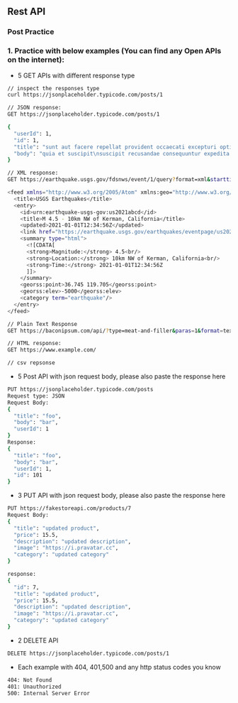 ## Rest API
### Post Practice
### 1. Practice with below examples (You can find any Open APIs on the internet):
- 5 GET APIs with different response type
```bash 
// inspect the responses type
curl https://jsonplaceholder.typicode.com/posts/1

// JSON response:
GET https://jsonplaceholder.typicode.com/posts/1 

{
  "userId": 1,
  "id": 1,
  "title": "sunt aut facere repellat provident occaecati excepturi optio reprehenderit",
  "body": "quia et suscipit\nsuscipit recusandae consequuntur expedita et cum\nreprehenderit molestiae ut ut quas totam\nnostrum rerum est autem sunt rem eveniet architecto"
}

// XML response:
GET https://earthquake.usgs.gov/fdsnws/event/1/query?format=xml&starttime=2021-01-01&endtime=2021-01-02

<feed xmlns="http://www.w3.org/2005/Atom" xmlns:geo="http://www.w3.org/2003/01/geo/wgs84_pos#" xmlns:georss="http://www.georss.org/georss" xmlns:gml="http://www.opengis.net/gml">
  <title>USGS Earthquakes</title>
  <entry>
    <id>urn:earthquake-usgs-gov:us2021abcd</id>
    <title>M 4.5 - 10km NW of Kerman, California</title>
    <updated>2021-01-01T12:34:56Z</updated>
    <link href="https://earthquake.usgs.gov/earthquakes/eventpage/us2021abcd"/>
    <summary type="html">
      <![CDATA[
      <strong>Magnitude:</strong> 4.5<br/>
      <strong>Location:</strong> 10km NW of Kerman, California<br/>
      <strong>Time:</strong> 2021-01-01T12:34:56Z
      ]]>
    </summary>
    <georss:point>36.745 119.705</georss:point>
    <georss:elev>-5000</georss:elev>
    <category term="earthquake"/>
  </entry>
</feed>

// Plain Text Response
GET https://baconipsum.com/api/?type=meat-and-filler&paras=1&format=text

// HTML response:
GET https://www.example.com/

// csv repsonse


```
- 5 Post API with json request body, please also paste the response here 
```bash
PUT https://jsonplaceholder.typicode.com/posts
Request type: JSON
Request Body: 
{
  "title": "foo",
  "body": "bar",
  "userId": 1
}
Response: 
{
  "title": "foo",
  "body": "bar",
  "userId": 1,
  "id": 101
}
```
- 3 PUT API with json request body, please also paste the response here
```bash
PUT https://fakestoreapi.com/products/7
Request Body: 
{
  "title": "updated product",
  "price": 15.5,
  "description": "updated description",
  "image": "https://i.pravatar.cc",
  "category": "updated category"
}

response:
{
  "id": 7,
  "title": "updated product",
  "price": 15.5,
  "description": "updated description",
  "image": "https://i.pravatar.cc",
  "category": "updated category"
}

```
- 2 DELETE API
```bash
DELETE https://jsonplaceholder.typicode.com/posts/1
```
- Each example with 404, 401,500 and any http status codes you know
```bash
404: Not Found
401: Unauthorized
500: Internal Server Error
```
